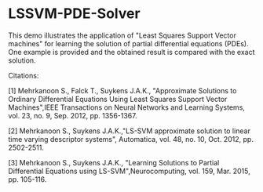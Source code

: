 # LSSVM-PDE-Solver

This demo illustrates the application of "Least Squares Support Vector machines" for learning the solution of partial differential equations (PDEs). One example is provided and the obtained result is compared with the exact solution. 

Citations:

[1] Mehrkanoon S., Falck T., Suykens J.A.K., "Approximate Solutions to Ordinary Differential Equations Using Least Squares Support Vector Machines",IEEE Transactions on Neural Networks and Learning Systems, vol. 23, no. 9, Sep. 2012, pp. 1356-1367.

[2] Mehrkanoon S., Suykens J.A.K.,"LS-SVM approximate solution to linear time varying descriptor systems", Automatica, vol. 48, no. 10, Oct. 2012, pp. 2502-2511.

[3] Mehrkanoon S., Suykens J.A.K., "Learning Solutions to Partial Differential Equations using LS-SVM",Neurocomputing, vol. 159, Mar. 2015, pp. 105-116.
